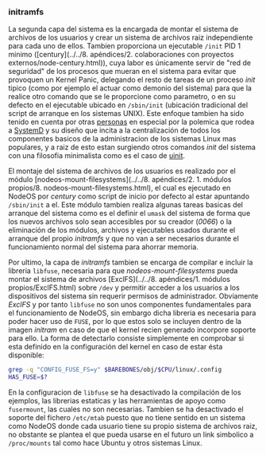 ### initramfs

La segunda capa del sistema es la encargada de montar el sistema de archivos de
los usuarios y crear un sistema de archivos raiz independiente para cada uno de
ellos. Tambien proporciona un ejecutable `/init` PID 1 minimo
([century](../../8. apéndices/2. colaboraciones con proyectos externos/node-century.html)),
cuya labor es únicamente servir de "red de seguridad" de los procesos que mueran
en el sistema para evitar que provoquen un Kernel Panic, delegando el resto de
tareas de un proceso *init* tipico (como por ejemplo el actuar como demonio del
sistema) para que la realice otro comando que se le proporcione como parametro,
o en su defecto en el ejecutable ubicado en `/sbin/init` (ubicación tradicional
del script de arranque en los sistemas UNIX). Este enfoque tambien ha sido
tenido en cuenta por otras [personas](http://ewontfix.com/14) en especial por la
polemica que rodea a [SystemD](http://www.freedesktop.org/wiki/Software/systemd)
y su diseño que incita a la centralización de todos los componentes basicos de
la administracion de los sistemas Linux mas populares, y a raiz de esto estan
surgiendo otros comandos *init* del sistema con una filosofia minimalista como
es el caso de [uinit](https://github.com/siblynx/uinit).

El montaje del sistema de archivos de los usuarios es realizado por el módulo
[nodeos-mount-filesystems](../../8. apéndices/2. 1. módulos propios/8. nodeos-mount-filesystems.html),
el cual es ejecutado en NodeOS por *century* como script de inicio por defecto
al estar apuntando `/sbin/init` a el. Este módulo tambien realiza algunas tareas
basicas del arranque del sistema como es el definir el `umask` del sistema de
forma que los nuevos archivos solo sean accesibles por su creador (*0066*) o la
eliminación de los módulos, archivos y ejecutables usados durante el arranque
del propio *initramfs* y que no van a ser necesarios durante el funcionamiento
normal del sistema para ahorrar memoria.

Por ultimo, la capa de *initramfs* tambien se encarga de compilar e incluir la
libreria `libfuse`, necesaria para que *nodeos-mount-filesystems* pueda montar
el sistema de archivos
[ExclFS](../../8. apéndices/1. módulos propios/ExclFS.html) sobre `/dev`
y permitir acceder a los usuarios a los dispositivos del sistema sin requerir
permisos de administrador. Obviamente *ExclFS* y por tanto `libfuse` no son unos
componentes fundamentales para el funcionamiento de NodeOS, sin embargo dicha
libreria es necesaria para poder hacer uso de `FUSE`, por lo que estos solo se
incluyen dentro de la imagen *initram* en caso de que el kernel recien generado
incorpore soporte para ello. La forma de detectarlo consiste simplemente en
comprobar si esta definido en la configuración del kernel en caso de estar ésta
disponible:

```bash
grep -q "CONFIG_FUSE_FS=y" $BAREBONES/obj/$CPU/linux/.config
HAS_FUSE=$?
```

En la configuracion de `libfuse` se ha desactivado la compilación de los
ejemplos, las librerias estaticas y las herramientas de apoyo como `fusermount`,
las cuales no son necesarias. Tambien se ha desactivado el soporte del fichero
`/etc/mtab` puesto que no tiene sentido en un sistema como NodeOS donde cada
usuario tiene su propio sistema de archivos raiz, no obstante se plantea el que
pueda usarse en el futuro un link simbolico a `/proc/mounts` tal como hace
Ubuntu y otros sistemas Linux.
